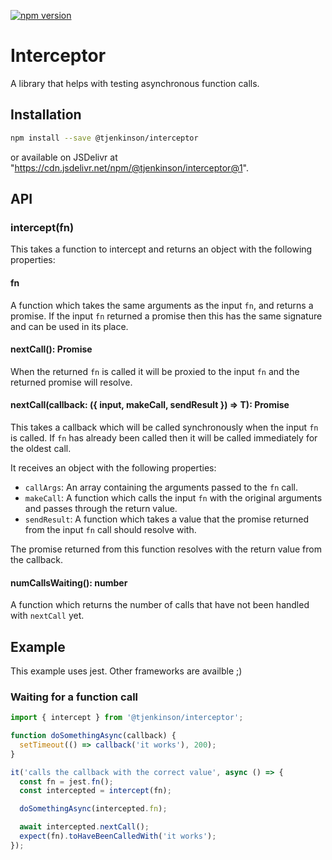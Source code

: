 [![npm version](https://badge.fury.io/js/%40tjenkinson%2Finterceptor.svg)](https://badge.fury.io/js/%40tjenkinson%2Finterceptor)

# Interceptor

A library that helps with testing asynchronous function calls.

## Installation

```sh
npm install --save @tjenkinson/interceptor
```

or available on JSDelivr at "https://cdn.jsdelivr.net/npm/@tjenkinson/interceptor@1".

## API

### intercept(fn)

This takes a function to intercept and returns an object with the following properties:

#### fn

A function which takes the same arguments as the input `fn`, and returns a promise. If the input `fn` returned a promise then this has the same signature and can be used in its place.

#### nextCall(): Promise<void>

When the returned `fn` is called it will be proxied to the input `fn` and the returned promise will resolve.

#### nextCall<T>(callback: ({ input, makeCall, sendResult }) => T): Promise<T>

This takes a callback which will be called synchronously when the input `fn` is called. If `fn` has already been called then it will be called immediately for the oldest call.

It receives an object with the following properties:

- `callArgs`: An array containing the arguments passed to the `fn` call.
- `makeCall`: A function which calls the input `fn` with the original arguments and passes through the return value.
- `sendResult`: A function which takes a value that the promise returned from the input `fn` call should resolve with.

The promise returned from this function resolves with the return value from the callback.

#### numCallsWaiting(): number

A function which returns the number of calls that have not been handled with `nextCall` yet.

## Example

This example uses jest. Other frameworks are availble ;)

### Waiting for a function call

```ts
import { intercept } from '@tjenkinson/interceptor';

function doSomethingAsync(callback) {
  setTimeout(() => callback('it works'), 200);
}

it('calls the callback with the correct value', async () => {
  const fn = jest.fn();
  const intercepted = intercept(fn);

  doSomethingAsync(intercepted.fn);

  await intercepted.nextCall();
  expect(fn).toHaveBeenCalledWith('it works');
});
```
